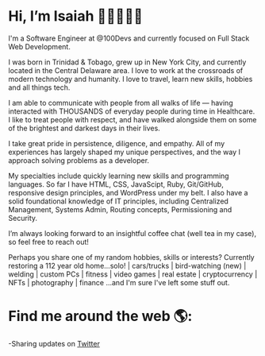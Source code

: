 # Hi, I’m Isaiah 👋🏼🧑🏽‍💻

I'm a Software Engineer at @100Devs and currently focused on Full Stack Web Development. 

I was born in Trinidad & Tobago, grew up in New York City, and currently located in the Central Delaware area. I love to work at the crossroads of modern technology and humanity. I love to travel, learn new skills, hobbies and all things tech.

I am able to communicate with people from all walks of life — having interacted with THOUSANDS of everyday people during time in Healthcare. I like to treat people with respect, and have walked alongside them on some of the brightest and darkest days in their lives. 

I take great pride in persistence, diligence, and empathy. All of my experiences has largely shaped my unique perspectives, and the way I approach solving problems as a developer. 

My specialties include quickly learning new skills and programming languages. So far I have HTML, CSS, JavaScipt, Ruby, Git/GitHub,  responsive design principles, and WordPress under my belt. I also have a solid foundational knowledge of IT principles, including Centralized Management, Systems Admin, Routing concepts, Permissioning and Security.

I’m always looking forward to an insightful coffee chat (well tea in my case), so feel free to reach out! 

Perhaps you share one of my random hobbies, skills or interests? 
Currently restoring a 112 year old home...solo! | cars/trucks | bird-watching (new) | welding | custom PCs | fitness | video games | real estate | cryptocurrency | NFTs | photography | finance ...and I'm sure I've left some stuff out.

# Find me around the web 🌎: 
-Sharing updates on <a href="https://twitter.com/iSimonDev">Twitter</a>

<!---
IsaiahSimon/IsaiahSimon is a ✨ special ✨ repository because its `README.md` (this file) appears on your GitHub profile.
You can click the Preview link to take a look at your changes.
--->
